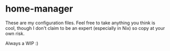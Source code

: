 # home-manager

These are my configuration files. Feel free to take anything you think is cool, though I don't claim to be an expert (especially in Nix) so copy at your own risk.

Always a WIP :)
